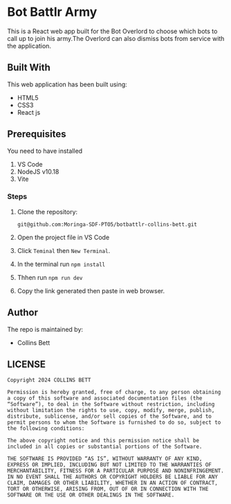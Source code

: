 # Bot Battlr Army 

This is a React web app built for the Bot Overlord to choose which bots to call up to join his army.The Overlord can also dismiss bots from service with the application. 

## Built With
This web application has been built using:

- HTML5
- CSS3
- React js

## Prerequisites
You need to have installed 
1. VS Code
2. NodeJS v10.18
3. Vite 

### Steps
1. Clone the repository:

    ```git@github.com:Moringa-SDF-PTO5/botbattlr-collins-bett.git```

2. Open the project file in VS Code

3. Click ```Teminal``` then ```New Terminal```.

4. In the terminal run ```npm install```

5. Thhen run ```npm run dev```

6. Copy the link generated then paste in web browser.

## Author
The repo is maintained by:
- Collins Bett

## LICENSE
```
Copyright 2024 COLLINS BETT

Permission is hereby granted, free of charge, to any person obtaining a copy of this software and associated documentation files (the “Software”), to deal in the Software without restriction, including without limitation the rights to use, copy, modify, merge, publish, distribute, sublicense, and/or sell copies of the Software, and to permit persons to whom the Software is furnished to do so, subject to the following conditions:

The above copyright notice and this permission notice shall be included in all copies or substantial portions of the Software.

THE SOFTWARE IS PROVIDED “AS IS”, WITHOUT WARRANTY OF ANY KIND, EXPRESS OR IMPLIED, INCLUDING BUT NOT LIMITED TO THE WARRANTIES OF MERCHANTABILITY, FITNESS FOR A PARTICULAR PURPOSE AND NONINFRINGEMENT. IN NO EVENT SHALL THE AUTHORS OR COPYRIGHT HOLDERS BE LIABLE FOR ANY CLAIM, DAMAGES OR OTHER LIABILITY, WHETHER IN AN ACTION OF CONTRACT, TORT OR OTHERWISE, ARISING FROM, OUT OF OR IN CONNECTION WITH THE SOFTWARE OR THE USE OR OTHER DEALINGS IN THE SOFTWARE.
```
